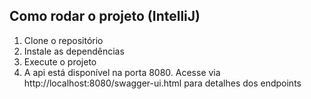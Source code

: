 ## Como rodar o projeto (IntelliJ)

1. Clone o repositório
2. Instale as dependências
3. Execute o projeto
4. A api está disponível na porta 8080. Acesse via http://localhost:8080/swagger-ui.html para detalhes dos endpoints
